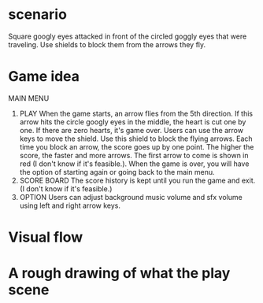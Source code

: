 # scenario
Square googly eyes attacked in front of the circled goggly eyes that were traveling. Use shields to block them from the arrows they fly.

# Game idea
MAIN MENU
1. PLAY
When the game starts, an arrow flies from the 5th direction. If this arrow hits the circle googly eyes in the middle, the heart is cut one by one. If there are zero hearts, it's game over. Users can use the arrow keys to move the shield. Use this shield to block the flying arrows. Each time you block an arrow, the score goes up by one point. The higher the score, the faster and more arrows. The first arrow to come is shown in red (I don't know if it's feasible.). When the game is over, you will have the option of starting again or going back to the main menu.
2. SCORE BOARD
The score history is kept until you run the game and exit. (I don't know if it's feasible.)
3. OPTION
Users can adjust background music volume and sfx volume using left and right arrow keys.

# Visual flow


# A rough drawing of what the play scene

